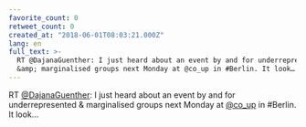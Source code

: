 ```yaml
---
favorite_count: 0
retweet_count: 0
created_at: "2018-06-01T08:03:21.000Z"
lang: en
full_text: >-
  RT @DajanaGuenther: I just heard about an event by and for underrepresented
  &amp; marginalised groups next Monday at @co_up in #Berlin. It look…
---
```


RT [@DajanaGuenther](https://twitter.com/DajanaGuenther): I just heard about an
event by and for underrepresented &amp; marginalised groups next Monday at
[@co_up](https://twitter.com/co_up) in #Berlin. It look…
